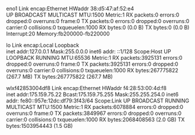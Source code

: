 eno1      Link encap:Ethernet  HWaddr 38:d5:47:af:52:e4  
          UP BROADCAST MULTICAST  MTU:1500  Metric:1
          RX packets:0 errors:0 dropped:0 overruns:0 frame:0
          TX packets:0 errors:0 dropped:0 overruns:0 carrier:0
          collisions:0 txqueuelen:1000 
          RX bytes:0 (0.0 B)  TX bytes:0 (0.0 B)
          Interrupt:20 Memory:fb200000-fb220000 

lo        Link encap:Local Loopback  
          inet addr:127.0.0.1  Mask:255.0.0.0
          inet6 addr: ::1/128 Scope:Host
          UP LOOPBACK RUNNING  MTU:65536  Metric:1
          RX packets:3925131 errors:0 dropped:0 overruns:0 frame:0
          TX packets:3925131 errors:0 dropped:0 overruns:0 carrier:0
          collisions:0 txqueuelen:1000 
          RX bytes:267775822 (267.7 MB)  TX bytes:267775822 (267.7 MB)

wlxf42853004df8 Link encap:Ethernet  HWaddr f4:28:53:00:4d:f8  
          inet addr:175.159.75.22  Bcast:175.159.75.255  Mask:255.255.254.0
          inet6 addr: fe80::957e:12dc:df79:3f43/64 Scope:Link
          UP BROADCAST RUNNING MULTICAST  MTU:1500  Metric:1
          RX packets:6078884 errors:0 dropped:0 overruns:0 frame:0
          TX packets:3849967 errors:0 dropped:0 overruns:0 carrier:0
          collisions:0 txqueuelen:1000 
          RX bytes:2068408563 (2.0 GB)  TX bytes:1503954443 (1.5 GB)

